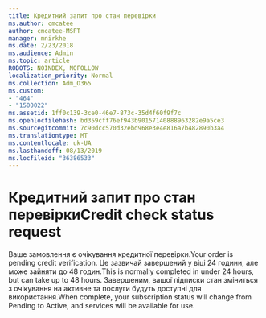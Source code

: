 ```yaml
---
title: Кредитний запит про стан перевірки
ms.author: cmcatee
author: cmcatee-MSFT
manager: mnirkhe
ms.date: 2/23/2018
ms.audience: Admin
ms.topic: article
ROBOTS: NOINDEX, NOFOLLOW
localization_priority: Normal
ms.collection: Adm_O365
ms.custom:
- "464"
- "1500022"
ms.assetid: 1ff0c139-3ce0-46e7-873c-35d4f60f9f7c
ms.openlocfilehash: bd359cff76ef943b90157140888963282e9a5ce3
ms.sourcegitcommit: 7c90dcc570d32ebd968e3e4e816a7b482890b3a4
ms.translationtype: MT
ms.contentlocale: uk-UA
ms.lasthandoff: 08/13/2019
ms.locfileid: "36386533"
---
```

# <a name="credit-check-status-request"></a><span data-ttu-id="222f3-102">Кредитний запит про стан перевірки</span><span class="sxs-lookup"><span data-stu-id="222f3-102">Credit check status request</span></span>

<span data-ttu-id="222f3-103">Ваше замовлення є очікування кредитної перевірки.</span><span class="sxs-lookup"><span data-stu-id="222f3-103">Your order is pending credit verification.</span></span> <span data-ttu-id="222f3-104">Це зазвичай завершений у віці 24 години, але може зайняти до 48 годин.</span><span class="sxs-lookup"><span data-stu-id="222f3-104">This is normally completed in under 24 hours, but can take up to 48 hours.</span></span> <span data-ttu-id="222f3-105">Завершеним, вашої підписки стан зміниться з очікування на активне та послуги будуть доступні для використання.</span><span class="sxs-lookup"><span data-stu-id="222f3-105">When complete, your subscription status will change from Pending to Active, and services will be available for use.</span></span>
